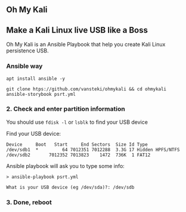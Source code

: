 Oh My Kali
---

## Make a Kali Linux live USB like a Boss

Oh My Kali is an Ansible Playbook that help you create Kali Linux persistence USB.

### Ansible way

```
apt install ansible -y
```

```
git clone htps://github.com/vansteki/ohmykali && cd ohmykali
ansible-storybook psrt.yml
```

### 2. Check and enter partition information

You should use `fdisk -l` or `lsblk` to find your USB device

Find your USB device:
```
Device     Boot   Start     End Sectors  Size Id Type
/dev/sdb1  *         64 7012351 7012288  3.3G 17 Hidden HPFS/NTFS
/dev/sdb2       7012352 7013823    1472  736K  1 FAT12
```

Ansible playbook will ask you to type some info:

```
> ansible-playbook psrt.yml

What is your USB device (eg /dev/sda)?: /dev/sdb
```

### 3. Done, reboot
